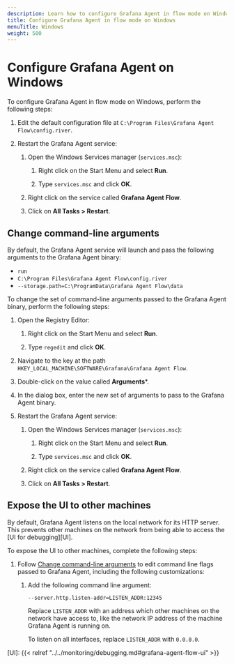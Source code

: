 ```yaml
---
description: Learn how to configure Grafana Agent in flow mode on Windows
title: Configure Grafana Agent in flow mode on Windows
menuTitle: Windows
weight: 500
---
```


# Configure Grafana Agent on Windows

To configure Grafana Agent in flow mode on Windows, perform the following steps:

1. Edit the default configuration file at `C:\Program Files\Grafana Agent Flow\config.river`.

1. Restart the Grafana Agent service:

   1. Open the Windows Services manager (`services.msc`):

      1. Right click on the Start Menu and select **Run**.

      1. Type `services.msc` and click **OK**.

   1. Right click on the service called **Grafana Agent Flow**.

   1. Click on **All Tasks > Restart**.

## Change command-line arguments

By default, the Grafana Agent service will launch and pass the
following arguments to the Grafana Agent binary:

* `run`
* `C:\Program Files\Grafana Agent Flow\config.river`
* `--storage.path=C:\ProgramData\Grafana Agent Flow\data`

To change the set of command-line arguments passed to the Grafana Agent
binary, perform the following steps:

1. Open the Registry Editor:

   1. Right click on the Start Menu and select **Run**.

   1. Type `regedit` and click **OK**.

1. Navigate to the key at the path `HKEY_LOCAL_MACHINE\SOFTWARE\Grafana\Grafana Agent Flow`.

1. Double-click on the value called **Arguments***.

1. In the dialog box, enter the new set of arguments to pass to the Grafana Agent binary.

1. Restart the Grafana Agent service:

   1. Open the Windows Services manager (`services.msc`):

      1. Right click on the Start Menu and select **Run**.

      1. Type `services.msc` and click **OK**.

   1. Right click on the service called **Grafana Agent Flow**.

   1. Click on **All Tasks > Restart**.

## Expose the UI to other machines

By default, Grafana Agent listens on the local network for its HTTP
server. This prevents other machines on the network from being able to access
the [UI for debugging][UI].

To expose the UI to other machines, complete the following steps:

1. Follow [Change command-line arguments](#change-command-line-arguments)
   to edit command line flags passed to Grafana Agent, including the
   following customizations:

    1. Add the following command line argument:

       ```shell
       --server.http.listen-addr=LISTEN_ADDR:12345
       ```

       Replace `LISTEN_ADDR` with an address which other machines on the
       network have access to, like the network IP address of the machine
       Grafana Agent is running on.

       To listen on all interfaces, replace `LISTEN_ADDR` with `0.0.0.0`.

[UI]: {{< relref "../../monitoring/debugging.md#grafana-agent-flow-ui" >}}
